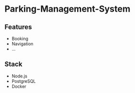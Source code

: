 # Parking-Management-System
## Features
- Booking
- Navigation
- ...
## Stack
- Node.js
- PostgreSQL
- Docker
